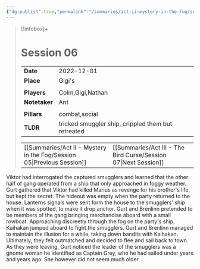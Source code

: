 ```yaml
---
{"dg-publish":true,"permalink":"/summaries/act-ii-mystery-in-the-fog/session-06/","tags":["session"]}
---
```


> [!infobox]+
> # Session 06
> 
> | | |
> | --- | --- |
> | **Date** | 2022-12-01 |
> | **Place** | Gigi's |
> | | | 
> | **Players** | Colm,Gigi,Nathan |
> | **Notetaker** | Ant |
> | | | 
> | **Pillars** | combat,social | 
> | **TLDR** | tricked smuggler ship, crippled them but retreated |
> 
> | | |
> | --- | --- |
> | [[Summaries/Act II - Mystery in the Fog/Session 05\|Previous Session]] | [[Summaries/Act III - The Bird Curse/Session 07\|Next Session]] |

Viktor had interrogated the captured smugglers and learned that the other half of gang operated from a ship that only approached in foggy weather. Gurt gathered that Viktor had killed Marius as revenge for his brother's life, but kept the secret. The hideout was empty when the party returned to the house. Lanterns signals were sent form the house to the smugglers' ship when it was spotted, to make it drop anchor. Gurt and Brenlinn pretended to be members of the gang bringing merchandise aboard with a small rowboat. Approaching discreetly through the fog on the party's ship, Kaihakan jumped aboard to fight the smugglers. Gurt and Brenlinn managed to maintain the illusion for a while, taking down bandits with Kaihakan. Ultimately, they felt outmatched and decided to flee and sail back to town. As they were leaving, Gurt noticed the leader of the smugglers was a gnome woman he identified as Captain Grey, who he had sailed under years and years ago. She however did not seem much older.